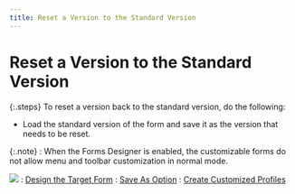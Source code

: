 ```yaml
---
title: Reset a Version to the Standard Version
---
```


# Reset a Version to the Standard Version


{:.steps}
To reset a version back to the standard version, do the following:

- Load the standard version of the form and save  it as the version that needs to be reset.



{:.note}
: When the Forms Designer is enabled, the customizable  forms do not allow menu and toolbar customization in normal mode.


![]({{site.fd_baseurl}}/img/see_also.gif)
: [Design the  Target Form]({{site.fd_baseurl}}/misc/design_the_target_form.html)
: [Save  As Option]({{site.fd_baseurl}}/misc/save_as_option_create_customized_profile.html)
: [Create  Customized Profiles]({{site.fd_baseurl}}/forms-designer/create-customized-profiles/create_customized_profiles.html)
